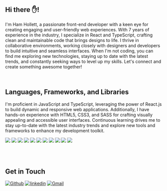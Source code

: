 <!-- [![Header](https://www.creative-tim.com/blog/content/images/size/w1140/2021/08/rebranding-post--1-.jpg "Header")](https://www.creative-tim.com/) -->

## Hi there ✋!

I'm Ham Hollett, a passionate front-end developer with a keen eye for creating engaging and user-friendly web experiences. With 7 years of experience in the industry, I specialize in React and TypeScript, crafting clean and maintainable code that brings designs to life. I thrive in collaborative environments, working closely with designers and developers to build intuitive and seamless interfaces. When I'm not coding, you can find me exploring new technologies, staying up to date with the latest trends, and constantly seeking ways to level up my skills. Let's connect and create something awesome together!

<br/>

## Languages, Frameworks, and Libraries

I'm proficient in JavaScript and TypeScript, leveraging the power of React.js to build dynamic and responsive web applications. Additionally, I have hands-on experience with HTML5, CSS3, and SASS for crafting visually appealing and accessible user interfaces. Continuous learning drives me to stay up-to-date with the latest industry trends and explore new tools and frameworks to enhance my development toolkit.

<p>   
  <img src="https://img.shields.io/badge/HTML5-E34F26?style=for-the-badge&logo=html5&logoColor=white" />
  <img src="https://img.shields.io/badge/CSS3-1572B6?style=for-the-badge&logo=css3&logoColor=white" />
  <img src="https://img.shields.io/badge/JavaScript-323330?style=for-the-badge&logo=javascript&logoColor=F7DF1E" />
  <img src="https://img.shields.io/badge/TypeScript-007ACC?style=for-the-badge&logo=typescript&logoColor=white" />
  <img src="https://img.shields.io/badge/json-5E5C5C?style=for-the-badge&logo=json&logoColor=white" />
  <img src="https://img.shields.io/badge/Node.js-339933?style=for-the-badge&logo=nodedotjs&logoColor=white" />
  <img src="https://img.shields.io/badge/React-20232A?style=for-the-badge&logo=react&logoColor=61DAFB" />
  <img src="https://img.shields.io/badge/Bootstrap-563D7C?style=for-the-badge&logo=bootstrap&logoColor=white" />
  <img src="https://img.shields.io/badge/Tailwind_CSS-38B2AC?style=for-the-badge&logo=tailwind-css&logoColor=white" />
  <img src="https://img.shields.io/badge/jQuery-0769AD?style=for-the-badge&logo=jquery&logoColor=white" />      
  <img src="https://img.shields.io/badge/next.js-000000?style=for-the-badge&logo=nextdotjs&logoColor=white" />
</p>

<!-- <img align="center" src="https://github-readme-streak-stats.herokuapp.com?user=hamholla&theme=vue-dark&hide_border=true&date_format=M%20j%5B%2C%20Y%5D" alt="My github stats" />

<img align="center" src="https://github-readme-stats.vercel.app/api?username=hamholla&show_icons=true&include_all_commits=true&theme=cobalt&hide_border=true" alt="My github stats" />

<img align="center" src="https://github-readme-stats.vercel.app/api/top-langs/?username=hamholla&layout=compact&theme=cobalt&hide_border=true" /> -->

<br/>
<br/>

## Get in Touch

[<img alt="Github" src="https://img.shields.io/badge/GitHub-%2312100E.svg?&style=for-the-badge&logo=Github&logoColor=white" />](https://github.com/hamholla) [<img alt="linkedin" src="https://img.shields.io/badge/linkedin-%230077B5.svg?&style=for-the-badge&logo=linkedin&logoColor=white" />](https://www.linkedin.com/in/hamhollett) [<img alt="Gmail" src="https://img.shields.io/badge/Gmail-D14836?style=for-the-badge&logo=gmail&logoColor=white" />](mailto:hamhollett@gmail.com?subject=[GitHub])

<!-- <p align="center"> © 2023 Hamilton Hollett, all rights reserved. Made with ❤️ for a better web. </p> -->
